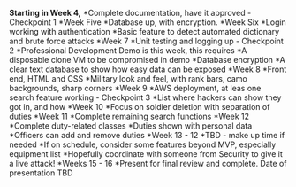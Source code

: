 **Starting in Week 4,** 
    *Complete documentation, have it approved - Checkpoint 1
*Week Five
    *Database up, with encryption.
*Week Six
    *Login working with authentication
    *Basic feature to detect automated dictionary and brute force attacks
*Week 7
    *Unit testing and logging up - Checkpoint 2
    *Professional Development Demo is this week, this requires
        *A disposable clone VM to be compromised in demo
        *Database encryption
        *A clear text database to show how easy data can be exposed
*Week 8
    *Front end, HTML and CSS
    *Military look and feel, with rank bars, camo backgrounds, sharp corners
*Week 9
    *AWS deployment, at leas one search feature working - Checkpoint 3
    *List where hackers can show they got in, and how 
*Week 10
    *Focus on soldier deletion with separation of duties
*Week 11
    *Complete remaining search functions
*Week 12
    *Complete duty-related classes
    *Duties shown with personal data
    *Officers can add and remove duties
*Week 13 - 12 
    *TBD - make up time if needed
    *If on schedule, consider some features beyond MVP, especially equipment list
    *Hopefully coordinate with someone from Security to give it a live attack!
*Weeks 15 - 16
    *Present for final review and complete.  Date of presentation TBD
    
    
    